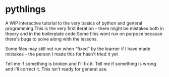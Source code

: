 # pythlings
A WIP interactive tutorial to the very basics of python and general programming
This is the very first iteration - there might be mistakes both in theory and in the boilerplate code
Some files wont run on purpose because there's bugs to solve along with the lessons.

Some files may still not run when "fixed" by the learner if I have made mistakes - the person I made this for hasn't tried it yet

Tell me if something is broken and I'll fix it. Tell me if something is wrong and I'll correct it.
This isn't ready for general use.
